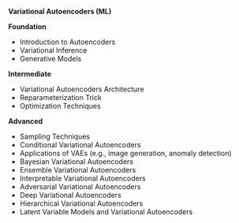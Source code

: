 **Variational Autoencoders (ML)**

**Foundation**
- Introduction to Autoencoders
- Variational Inference
- Generative Models

**Intermediate**
- Variational Autoencoders Architecture
- Reparameterization Trick
- Optimization Techniques

**Advanced**
- Sampling Techniques
- Conditional Variational Autoencoders
- Applications of VAEs (e.g., image generation, anomaly detection)
- Bayesian Variational Autoencoders
- Ensemble Variational Autoencoders
- Interpretable Variational Autoencoders
- Adversarial Variational Autoencoders
- Deep Variational Autoencoders
- Hierarchical Variational Autoencoders
- Latent Variable Models and Variational Autoencoders

